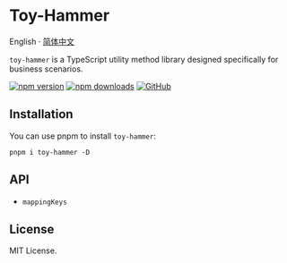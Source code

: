 # Toy-Hammer

English · [简体中文](./README.zh-CN.md)

<div align="left">

`toy-hammer` is a TypeScript utility method library designed specifically for business scenarios.

[![npm version](https://img.shields.io/npm/v/toy-hammer?style=flat-square)](https://www.npmjs.com/package/toy-hammer)
[![npm downloads](https://img.shields.io/npm/dt/toy-hammer.svg?style=flat-square)](http://www.npmtrends.com/toy-hammer)
[![GitHub](https://img.shields.io/github/license/binghuis/toy-hammer.svg?style=flat-square)](https://github.com/binghuis/toy-hammer/blob/main/LICENSE)

<!-- [![npm bundle size](https://img.shields.io/bundlephobia/minzip/toy-hammer?style=flat-square)](https://bundlephobia.com/package/toy-hammer) -->

</div>

## Installation

You can use pnpm to install `toy-hammer`:

```
pnpm i toy-hammer -D
```

## API

- `mappingKeys`

## License

MIT License.
